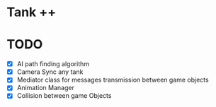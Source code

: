 # Tank ++ 

# TODO
- [X] AI path finding algorithm
- [X] Camera Sync any tank
- [X] Mediator class for messages transmission between game objects
- [X] Animation Manager
- [X] Collision between game Objects 